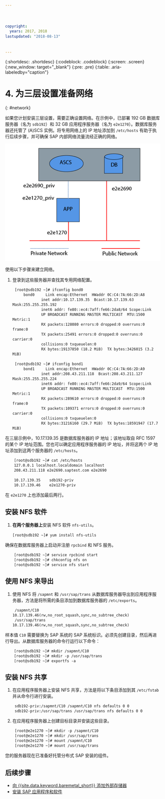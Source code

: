 ```yaml
---



copyright:
  years: 2017, 2018
lastupdated: "2018-08-13"


---
```


{:shortdesc: .shortdesc}
{:codeblock: .codeblock}
{:screen: .screen}
{:new_window: target="_blank"}
{:pre: .pre}
{:table: .aria-labeledby="caption"}

# 4. 为三层设置准备网络
{: #network}

如果您计划安装三层设置，需要正确设置网络。在示例中，已部署 192 GB 数据库服务器（名为 `sdb192`）和 32 GB 应用程序服务器（名为 `e2e1270`）。数据库服务器还托管了 (A)SCS 实例。将专用网络上的 IP 地址添加到 `/etc/hosts` 有助于执行后续步骤，并可确保 SAP 内部网络流量流经正确的网络。

![图 1. 三层设置的样本](/images/network-01.png "三层设置的样本")

使用以下步骤来建立网络。

1. 登录到这些服务器并查找其专用网络配置。

        [root@sdb192 ~]# ifconfig bond0
            bond0	  Link encap:Ethernet  HWaddr 0C:C4:7A:66:2D:A8
                    inet addr:10.17.139.35  Bcast:10.17.139.63 Mask:255.255.255.192
                    inet6 addr: fe80::ec4:7aff:fe66:2da8/64 Scope:Link
                    UP BROADCAST RUNNING MASTER MULTICAST  MTU:1500  Metric:1
                    RX packets:128080 errors:0 dropped:0 overruns:0 frame:0
                    TX packets:25491 errors:0 dropped:0 overruns:0 carrier:0
                    collisions:0 txqueuelen:0
                    RX bytes:19137850 (18.2 MiB)  TX bytes:3426015 (3.2 MiB)

        [root@sdb192 ~]# ifconfig bond1
            bond1	  Link encap:Ethernet  HWaddr 0C:C4:7A:66:2D:A9
                    inet addr:208.43.211.118  Bcast:208.43.211.127 Mask:255.255.255.224
                    inet6 addr: fe80::ec4:7aff:fe66:2da9/64 Scope:Link
                    UP BROADCAST RUNNING MASTER MULTICAST  MTU:1500  Metric:1
                    RX packets:289610 errors:0 dropped:0 overruns:0 frame:0
                    TX packets:109371 errors:0 dropped:0 overruns:0 carrier:0
                    collisions:0 txqueuelen:0
                    RX bytes:31216160 (29.7 MiB)  TX bytes:18591947 (17.7 MiB)

在三层示例中，10.17.139.35 是数据库服务器的 IP 地址；该地址取自 RFC 1597 的某个 IP 地址范围。您也可以确定应用程序服务器的 IP 地址，并将这两个 IP 地址添加到这两个服务器的 `/etc/hosts`。

        [root@sdb192 ~]# cat /etc/hosts
        127.0.0.1 localhost.localdomain localhost
        208.43.211.118 e2e2690.saptest.com e2e2690

        10.17.139.35    sdb192-priv
        10.17.139.46    e2e1270-priv

在 `e2e1270` 上也添加最后两行。

## 安装 NFS 软件

1. **在两个服务器上**安装 NFS 软件 `nfs-utils`。

      `[root@sdb192 ~]# yum install nfs-utils`

确保在数据库服务器上启动并注册 `rpcbind` 和 NFS 服务。

        [root@sdb192 ~]# service rpcbind start
        [root@sdb192 ~]# chkconfig nfs on
        [root@sdb192 ~]# service nfs start

## 使用 NFS 来导出

1. 使用 NFS 将 `/sapmnt` 和 `/usr/sap/trans` 从数据库服务器导出到应用程序服务器，方法是将所需的条目添加到数据库服务器的 `/etc/exports`。

        /sapmnt/C10		10.17.139.46(rw,no_root_squash,sync,no_subtree_check)
        /usr/sap/trans	10.17.139.46(rw,no_root_squash,sync,no_subtree_check)

样本值 `C10` 需要替换为 SAP 系统的 SAP 系统标识。必须先创建目录，然后再进行导出。从数据库服务器的命令行运行以下命令：

        [root@sdb192 ~]# mkdir /sapmnt/C10
        [root@sdb192 ~]# mkdir -p /usr/sap/trans
        [root@sdb192 ~]# exportfs -a

## 安装 NFS 共享

1. 在应用程序服务器上安装 NFS 共享，方法是将以下条目添加到其 `/etc/fstab` 并从命令行进行安装。

        sdb192-priv:/sapmnt/C10 /sapmnt/C10 nfs defaults 0 0
        sdb192-priv:/usr/sap/trans /usr/sap/trans nfs defaults 0 0

2. 在应用程序服务器上创建目标目录并安装这些目录。

        [root@e2e1270 ~]# mkdir -p /sapmnt/C10
        [root@e2e1270 ~]# mkdir /usr/sap/trans
        [root@e2e1270 ~]# mount /sapmnt/C10
        [root@e2e1270 ~]# mount /usr/sap/trans

您的服务器现在已准备好托管分布式 SAP 安装的组件。

## 后续步骤

  * [向 {{site.data.keyword.baremetal_short}} 添加外部存储器](/docs/infrastructure/sap-netweaver-rhel-qrg/rhel-provisioning-external-storage-to-server.html)
  * [安装 SAP 应用程序和软件](/docs/infrastructure/sap-netweaver-rhel-qrg/rhel-installing-your-SAP-landscape.html)
